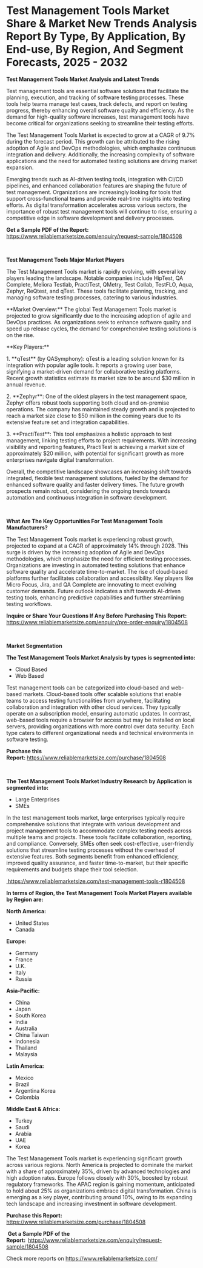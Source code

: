<p><h1>Test Management Tools Market Share & Market New Trends Analysis Report By Type, By Application, By End-use, By Region, And Segment Forecasts, 2025 - 2032</h1></p><p><strong>Test Management Tools Market Analysis and Latest Trends</strong></p>
<p><p>Test management tools are essential software solutions that facilitate the planning, execution, and tracking of software testing processes. These tools help teams manage test cases, track defects, and report on testing progress, thereby enhancing overall software quality and efficiency. As the demand for high-quality software increases, test management tools have become critical for organizations seeking to streamline their testing efforts.</p><p>The Test Management Tools Market is expected to grow at a CAGR of 9.7% during the forecast period. This growth can be attributed to the rising adoption of Agile and DevOps methodologies, which emphasize continuous integration and delivery. Additionally, the increasing complexity of software applications and the need for automated testing solutions are driving market expansion. </p><p>Emerging trends such as AI-driven testing tools, integration with CI/CD pipelines, and enhanced collaboration features are shaping the future of test management. Organizations are increasingly looking for tools that support cross-functional teams and provide real-time insights into testing efforts. As digital transformation accelerates across various sectors, the importance of robust test management tools will continue to rise, ensuring a competitive edge in software development and delivery processes.</p></p>
<p><strong>Get a Sample PDF of the Report:&nbsp;</strong> <a href="https://www.reliablemarketsize.com/enquiry/request-sample/1804508?utm_campaign=2115&utm_medium=2&utm_source=Github&utm_content=ia&utm_term=09032025&utm_id=test-management-tools">https://www.reliablemarketsize.com/enquiry/request-sample/1804508</a></p>
<p>&nbsp;</p>
<p><strong>Test Management Tools Major Market Players</strong></p>
<p><p>The Test Management Tools market is rapidly evolving, with several key players leading the landscape. Notable companies include HipTest, QA Complete, Meliora Testlab, PractiTest, QMetry, Test Collab, TestFLO, Aqua, Zephyr, ReQtest, and qTest. These tools facilitate planning, tracking, and managing software testing processes, catering to various industries.</p><p>**Market Overview:** The global Test Management Tools market is projected to grow significantly due to the increasing adoption of agile and DevOps practices. As organizations seek to enhance software quality and speed up release cycles, the demand for comprehensive testing solutions is on the rise.</p><p>**Key Players:**</p><p>1. **qTest** (by QASymphony): qTest is a leading solution known for its integration with popular agile tools. It reports a growing user base, signifying a market-driven demand for collaborative testing platforms. Recent growth statistics estimate its market size to be around $30 million in annual revenue.</p><p>2. **Zephyr**: One of the oldest players in the test management space, Zephyr offers robust tools supporting both cloud and on-premise operations. The company has maintained steady growth and is projected to reach a market size close to $50 million in the coming years due to its extensive feature set and integration capabilities.</p><p>3. **PractiTest**: This tool emphasizes a holistic approach to test management, linking testing efforts to project requirements. With increasing visibility and reporting features, PractiTest is achieving a market size of approximately $20 million, with potential for significant growth as more enterprises navigate digital transformation.</p><p>Overall, the competitive landscape showcases an increasing shift towards integrated, flexible test management solutions, fueled by the demand for enhanced software quality and faster delivery times. The future growth prospects remain robust, considering the ongoing trends towards automation and continuous integration in software development.</p></p>
<p>&nbsp;</p>
<p><strong>What Are The Key Opportunities For Test Management Tools Manufacturers?</strong></p>
<p><p>The Test Management Tools market is experiencing robust growth, projected to expand at a CAGR of approximately 14% through 2028. This surge is driven by the increasing adoption of Agile and DevOps methodologies, which emphasize the need for efficient testing processes. Organizations are investing in automated testing solutions that enhance software quality and accelerate time-to-market. The rise of cloud-based platforms further facilitates collaboration and accessibility. Key players like Micro Focus, Jira, and QA Complete are innovating to meet evolving customer demands. Future outlook indicates a shift towards AI-driven testing tools, enhancing predictive capabilities and further streamlining testing workflows.</p></p>
<p><strong>Inquire or Share Your Questions If Any Before Purchasing This Report:</strong> <a href="https://www.reliablemarketsize.com/enquiry/pre-order-enquiry/1804508?utm_campaign=2115&utm_medium=2&utm_source=Github&utm_content=ia&utm_term=09032025&utm_id=test-management-tools">https://www.reliablemarketsize.com/enquiry/pre-order-enquiry/1804508</a></p>
<p>&nbsp;</p>
<p><strong>Market Segmentation</strong></p>
<p><strong>The Test Management Tools Market Analysis by types is segmented into:</strong></p>
<p><ul><li>Cloud Based</li><li>Web Based</li></ul></p>
<p><p>Test management tools can be categorized into cloud-based and web-based markets. Cloud-based tools offer scalable solutions that enable teams to access testing functionalities from anywhere, facilitating collaboration and integration with other cloud services. They typically operate on a subscription model, ensuring automatic updates. In contrast, web-based tools require a browser for access but may be installed on local servers, providing organizations with more control over data security. Each type caters to different organizational needs and technical environments in software testing.</p></p>
<p><strong>Purchase this Report:&nbsp;</strong><a href="https://www.reliablemarketsize.com/purchase/1804508?utm_campaign=2115&utm_medium=2&utm_source=Github&utm_content=ia&utm_term=09032025&utm_id=test-management-tools">https://www.reliablemarketsize.com/purchase/1804508</a></p>
<p>&nbsp;</p>
<p><strong>The Test Management Tools Market Industry Research by Application is segmented into:</strong></p>
<p><ul><li>Large Enterprises</li><li>SMEs</li></ul></p>
<p><p>In the test management tools market, large enterprises typically require comprehensive solutions that integrate with various development and project management tools to accommodate complex testing needs across multiple teams and projects. These tools facilitate collaboration, reporting, and compliance. Conversely, SMEs often seek cost-effective, user-friendly solutions that streamline testing processes without the overhead of extensive features. Both segments benefit from enhanced efficiency, improved quality assurance, and faster time-to-market, but their specific requirements and budgets shape their tool selection.</p></p>
<p><a href="https://www.reliablemarketsize.com/test-management-tools-r1804508?utm_campaign=2115&utm_medium=2&utm_source=Github&utm_content=ia&utm_term=09032025&utm_id=test-management-tools">&nbsp;https://www.reliablemarketsize.com/test-management-tools-r1804508</a></p>
<p><strong>In terms of Region, the Test Management Tools Market Players available by Region are:</strong></p>
<p>
    <p> <strong> North America: </strong>
        <ul>
            <li>United States</li>
            <li>Canada</li>
        </ul>
        </p> 
    <p> <strong> Europe: </strong>
        <ul>
            <li>Germany</li>
            <li>France</li>
            <li>U.K.</li>
            <li>Italy</li>
            <li>Russia</li>
        </ul>
        </p> 
    <p> <strong> Asia-Pacific: </strong>
        <ul>
            <li>China</li>
            <li>Japan</li>
            <li>South Korea</li>
            <li>India</li>
            <li>Australia</li>
            <li>China Taiwan</li>
            <li>Indonesia</li>
            <li>Thailand</li>
            <li>Malaysia</li>
        </ul>
        </p> 
    <p> <strong> Latin America: </strong>
        <ul>
            <li>Mexico</li>
            <li>Brazil</li>
            <li>Argentina Korea</li>
            <li>Colombia</li>
        </ul>
        </p> 
    <p> <strong> Middle East & Africa: </strong>
        <ul>
            <li>Turkey</li>
            <li>Saudi</li>
            <li>Arabia</li>
            <li>UAE</li>
            <li>Korea</li>
        </ul>
    </p>
    </p>
<p><p>The Test Management Tools market is experiencing significant growth across various regions. North America is projected to dominate the market with a share of approximately 35%, driven by advanced technologies and high adoption rates. Europe follows closely with 30%, boosted by robust regulatory frameworks. The APAC region is gaining momentum, anticipated to hold about 25% as organizations embrace digital transformation. China is emerging as a key player, contributing around 10%, owing to its expanding tech landscape and increasing investment in software development.</p></p>
<p><strong>Purchase this Report: </strong><a href="https://www.reliablemarketsize.com/purchase/1804508?utm_campaign=2115&utm_medium=2&utm_source=Github&utm_content=ia&utm_term=09032025&utm_id=test-management-tools">https://www.reliablemarketsize.com/purchase/1804508</a></p>
<p>&nbsp;<strong>Get a Sample PDF of the Report:&nbsp;&nbsp;</strong><a href="https://www.reliablemarketsize.com/enquiry/request-sample/1804508?utm_campaign=2115&utm_medium=2&utm_source=Github&utm_content=ia&utm_term=09032025&utm_id=test-management-tools">https://www.reliablemarketsize.com/enquiry/request-sample/1804508</a></p>
<p><strong></strong></p>
<p>Check more reports on <a href="https://www.reliablemarketsize.com/?utm_campaign=2115&utm_medium=2&utm_source=Github&utm_content=ia&utm_term=09032025&utm_id=test-management-tools">https://www.reliablemarketsize.com/</a></p>